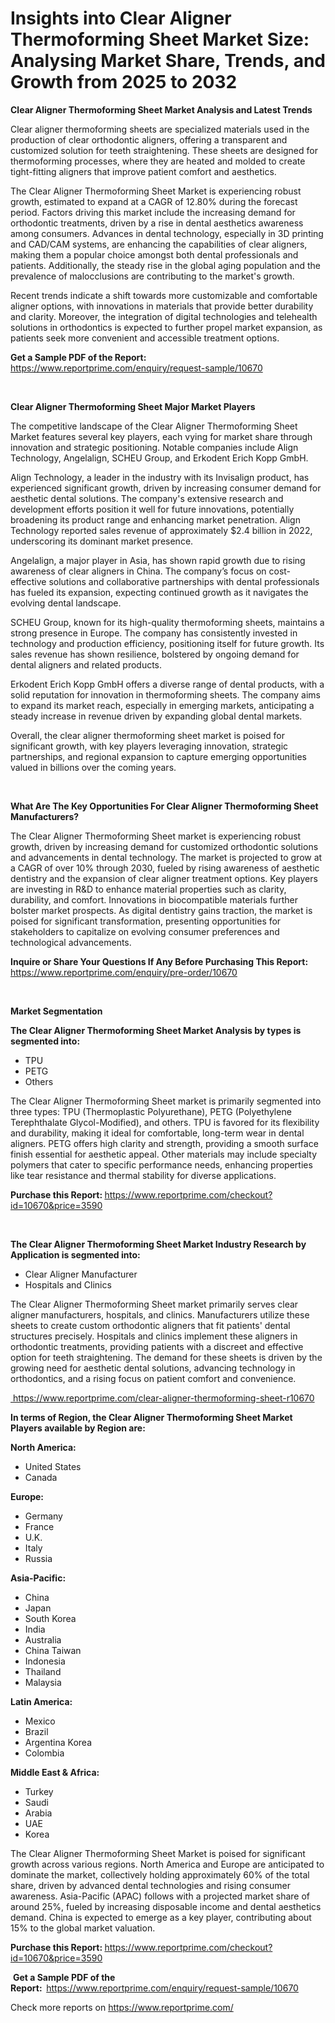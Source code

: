 <p><h1>Insights into Clear Aligner Thermoforming Sheet Market Size: Analysing Market Share, Trends, and Growth from 2025 to 2032</h1></p><p><strong>Clear Aligner Thermoforming Sheet Market Analysis and Latest Trends</strong></p>
<p><p>Clear aligner thermoforming sheets are specialized materials used in the production of clear orthodontic aligners, offering a transparent and customized solution for teeth straightening. These sheets are designed for thermoforming processes, where they are heated and molded to create tight-fitting aligners that improve patient comfort and aesthetics. </p><p>The Clear Aligner Thermoforming Sheet Market is experiencing robust growth, estimated to expand at a CAGR of 12.80% during the forecast period. Factors driving this market include the increasing demand for orthodontic treatments, driven by a rise in dental aesthetics awareness among consumers. Advances in dental technology, especially in 3D printing and CAD/CAM systems, are enhancing the capabilities of clear aligners, making them a popular choice amongst both dental professionals and patients. Additionally, the steady rise in the global aging population and the prevalence of malocclusions are contributing to the market's growth.</p><p>Recent trends indicate a shift towards more customizable and comfortable aligner options, with innovations in materials that provide better durability and clarity. Moreover, the integration of digital technologies and telehealth solutions in orthodontics is expected to further propel market expansion, as patients seek more convenient and accessible treatment options.</p></p>
<p><strong>Get a Sample PDF of the Report:&nbsp;</strong> <a href="https://www.reportprime.com/enquiry/request-sample/10670?utm_campaign=2883&utm_medium=2&utm_source=Github&utm_content=ia&utm_term=20032025&utm_id=clear-aligner-thermoforming-sheet">https://www.reportprime.com/enquiry/request-sample/10670</a></p>
<p>&nbsp;</p>
<p><strong>Clear Aligner Thermoforming Sheet Major Market Players</strong></p>
<p><p>The competitive landscape of the Clear Aligner Thermoforming Sheet Market features several key players, each vying for market share through innovation and strategic positioning. Notable companies include Align Technology, Angelalign, SCHEU Group, and Erkodent Erich Kopp GmbH.</p><p>Align Technology, a leader in the industry with its Invisalign product, has experienced significant growth, driven by increasing consumer demand for aesthetic dental solutions. The company's extensive research and development efforts position it well for future innovations, potentially broadening its product range and enhancing market penetration. Align Technology reported sales revenue of approximately $2.4 billion in 2022, underscoring its dominant market presence.</p><p>Angelalign, a major player in Asia, has shown rapid growth due to rising awareness of clear aligners in China. The company’s focus on cost-effective solutions and collaborative partnerships with dental professionals has fueled its expansion, expecting continued growth as it navigates the evolving dental landscape.</p><p>SCHEU Group, known for its high-quality thermoforming sheets, maintains a strong presence in Europe. The company has consistently invested in technology and production efficiency, positioning itself for future growth. Its sales revenue has shown resilience, bolstered by ongoing demand for dental aligners and related products.</p><p>Erkodent Erich Kopp GmbH offers a diverse range of dental products, with a solid reputation for innovation in thermoforming sheets. The company aims to expand its market reach, especially in emerging markets, anticipating a steady increase in revenue driven by expanding global dental markets.</p><p>Overall, the clear aligner thermoforming sheet market is poised for significant growth, with key players leveraging innovation, strategic partnerships, and regional expansion to capture emerging opportunities valued in billions over the coming years.</p></p>
<p>&nbsp;</p>
<p><strong>What Are The Key Opportunities For Clear Aligner Thermoforming Sheet Manufacturers?</strong></p>
<p><p>The Clear Aligner Thermoforming Sheet market is experiencing robust growth, driven by increasing demand for customized orthodontic solutions and advancements in dental technology. The market is projected to grow at a CAGR of over 10% through 2030, fueled by rising awareness of aesthetic dentistry and the expansion of clear aligner treatment options. Key players are investing in R&D to enhance material properties such as clarity, durability, and comfort. Innovations in biocompatible materials further bolster market prospects. As digital dentistry gains traction, the market is poised for significant transformation, presenting opportunities for stakeholders to capitalize on evolving consumer preferences and technological advancements.</p></p>
<p><strong>Inquire or Share Your Questions If Any Before Purchasing This Report:</strong> <a href="https://www.reportprime.com/enquiry/pre-order/10670?utm_campaign=2883&utm_medium=2&utm_source=Github&utm_content=ia&utm_term=20032025&utm_id=clear-aligner-thermoforming-sheet">https://www.reportprime.com/enquiry/pre-order/10670</a></p>
<p>&nbsp;</p>
<p><strong>Market Segmentation</strong></p>
<p><strong>The Clear Aligner Thermoforming Sheet Market Analysis by types is segmented into:</strong></p>
<p><ul><li>TPU</li><li>PETG</li><li>Others</li></ul></p>
<p><p>The Clear Aligner Thermoforming Sheet market is primarily segmented into three types: TPU (Thermoplastic Polyurethane), PETG (Polyethylene Terephthalate Glycol-Modified), and others. TPU is favored for its flexibility and durability, making it ideal for comfortable, long-term wear in dental aligners. PETG offers high clarity and strength, providing a smooth surface finish essential for aesthetic appeal. Other materials may include specialty polymers that cater to specific performance needs, enhancing properties like tear resistance and thermal stability for diverse applications.</p></p>
<p><strong>Purchase this Report:&nbsp;</strong><a href="https://www.reportprime.com/checkout?id=10670&price=3590&utm_campaign=2883&utm_medium=2&utm_source=Github&utm_content=ia&utm_term=20032025&utm_id=clear-aligner-thermoforming-sheet">https://www.reportprime.com/checkout?id=10670&price=3590</a></p>
<p>&nbsp;</p>
<p><strong>The Clear Aligner Thermoforming Sheet Market Industry Research by Application is segmented into:</strong></p>
<p><ul><li>Clear Aligner Manufacturer</li><li>Hospitals and Clinics</li></ul></p>
<p><p>The Clear Aligner Thermoforming Sheet market primarily serves clear aligner manufacturers, hospitals, and clinics. Manufacturers utilize these sheets to create custom orthodontic aligners that fit patients' dental structures precisely. Hospitals and clinics implement these aligners in orthodontic treatments, providing patients with a discreet and effective option for teeth straightening. The demand for these sheets is driven by the growing need for aesthetic dental solutions, advancing technology in orthodontics, and a rising focus on patient comfort and convenience.</p></p>
<p><a href="https://www.reportprime.com/clear-aligner-thermoforming-sheet-r10670?utm_campaign=2883&utm_medium=2&utm_source=Github&utm_content=ia&utm_term=20032025&utm_id=clear-aligner-thermoforming-sheet">&nbsp;https://www.reportprime.com/clear-aligner-thermoforming-sheet-r10670</a></p>
<p><strong>In terms of Region, the Clear Aligner Thermoforming Sheet Market Players available by Region are:</strong></p>
<p>
    <p> <strong> North America: </strong>
        <ul>
            <li>United States</li>
            <li>Canada</li>
        </ul>
        </p> 
    <p> <strong> Europe: </strong>
        <ul>
            <li>Germany</li>
            <li>France</li>
            <li>U.K.</li>
            <li>Italy</li>
            <li>Russia</li>
        </ul>
        </p> 
    <p> <strong> Asia-Pacific: </strong>
        <ul>
            <li>China</li>
            <li>Japan</li>
            <li>South Korea</li>
            <li>India</li>
            <li>Australia</li>
            <li>China Taiwan</li>
            <li>Indonesia</li>
            <li>Thailand</li>
            <li>Malaysia</li>
        </ul>
        </p> 
    <p> <strong> Latin America: </strong>
        <ul>
            <li>Mexico</li>
            <li>Brazil</li>
            <li>Argentina Korea</li>
            <li>Colombia</li>
        </ul>
        </p> 
    <p> <strong> Middle East & Africa: </strong>
        <ul>
            <li>Turkey</li>
            <li>Saudi</li>
            <li>Arabia</li>
            <li>UAE</li>
            <li>Korea</li>
        </ul>
    </p>
    </p>
<p><p>The Clear Aligner Thermoforming Sheet Market is poised for significant growth across various regions. North America and Europe are anticipated to dominate the market, collectively holding approximately 60% of the total share, driven by advanced dental technologies and rising consumer awareness. Asia-Pacific (APAC) follows with a projected market share of around 25%, fueled by increasing disposable income and dental aesthetics demand. China is expected to emerge as a key player, contributing about 15% to the global market valuation.</p></p>
<p><strong>Purchase this Report: </strong><a href="https://www.reportprime.com/checkout?id=10670&price=3590&utm_campaign=2883&utm_medium=2&utm_source=Github&utm_content=ia&utm_term=20032025&utm_id=clear-aligner-thermoforming-sheet">https://www.reportprime.com/checkout?id=10670&price=3590</a></p>
<p>&nbsp;<strong>Get a Sample PDF of the Report:&nbsp;&nbsp;</strong><a href="https://www.reportprime.com/enquiry/request-sample/10670?utm_campaign=2883&utm_medium=2&utm_source=Github&utm_content=ia&utm_term=20032025&utm_id=clear-aligner-thermoforming-sheet">https://www.reportprime.com/enquiry/request-sample/10670</a></p>
<p><strong></strong></p>
<p>Check more reports on <a href="https://www.reportprime.com/?utm_campaign=2883&utm_medium=2&utm_source=Github&utm_content=ia&utm_term=20032025&utm_id=clear-aligner-thermoforming-sheet">https://www.reportprime.com/</a></p>